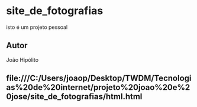 # site_de_fotografias
isto é um projeto pessoal

## Autor 
João Hipólito
## file:///C:/Users/joaop/Desktop/TWDM/Tecnologias%20de%20internet/projeto%20joao%20e%20jose/site_de_fotografias/html.html